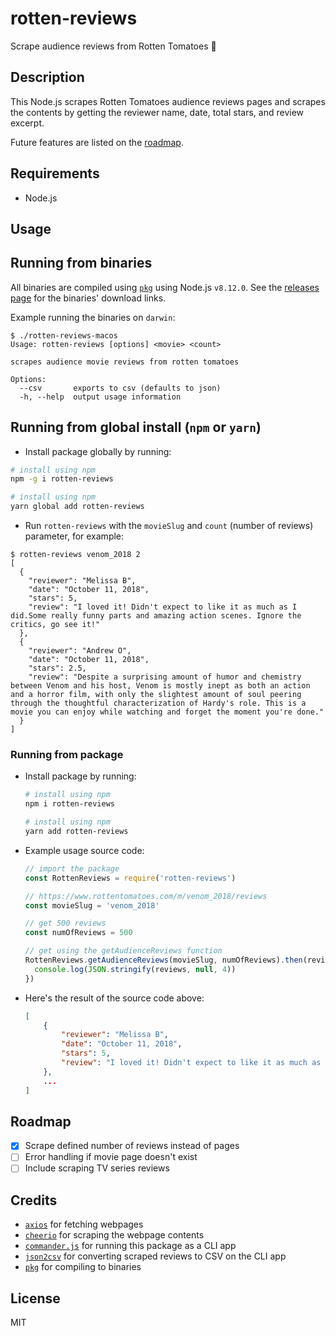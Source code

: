 # rotten-reviews

Scrape audience reviews from Rotten Tomatoes 🍅

## Description

This Node.js scrapes Rotten Tomatoes audience reviews pages and scrapes the
contents by getting the reviewer name, date, total stars, and review excerpt.

Future features are listed on the [roadmap](#roadmap).

## Requirements

- Node.js

## Usage

## Running from binaries

All binaries are compiled using [`pkg`](https://github.com/zeit/pkg) using Node.js `v8.12.0`.
See the [releases page](https://github.com/grikomsn/rotten-reviews/releases) for the binaries' download links.

Example running the binaries on `darwin`:

```console
$ ./rotten-reviews-macos
Usage: rotten-reviews [options] <movie> <count>

scrapes audience movie reviews from rotten tomatoes

Options:
  --csv       exports to csv (defaults to json)
  -h, --help  output usage information
```

## Running from global install (`npm` or `yarn`)

- Install package globally by running:

```sh
# install using npm
npm -g i rotten-reviews

# install using npm
yarn global add rotten-reviews
```

- Run `rotten-reviews` with the `movieSlug` and `count` (number of reviews) parameter, for example:

```console
$ rotten-reviews venom_2018 2
[
  {
    "reviewer": "Melissa B",
    "date": "October 11, 2018",
    "stars": 5,
    "review": "I loved it! Didn't expect to like it as much as I did.Some really funny parts and amazing action scenes. Ignore the critics, go see it!"
  },
  {
    "reviewer": "Andrew O",
    "date": "October 11, 2018",
    "stars": 2.5,
    "review": "Despite a surprising amount of humor and chemistry between Venom and his host, Venom is mostly inept as both an action and a horror film, with only the slightest amount of soul peering through the thoughtful characterization of Hardy's role. This is a movie you can enjoy while watching and forget the moment you're done."
  }
]
```

### Running from package

- Install package by running:

  ```sh
  # install using npm
  npm i rotten-reviews

  # install using npm
  yarn add rotten-reviews
  ```

- Example usage source code:

  ```js
  // import the package
  const RottenReviews = require('rotten-reviews')

  // https://www.rottentomatoes.com/m/venom_2018/reviews
  const movieSlug = 'venom_2018'

  // get 500 reviews
  const numOfReviews = 500

  // get using the getAudienceReviews function
  RottenReviews.getAudienceReviews(movieSlug, numOfReviews).then(reviews => {
    console.log(JSON.stringify(reviews, null, 4))
  })
  ```

- Here's the result of the source code above:

  ```json
  [
      {
          "reviewer": "Melissa B",
          "date": "October 11, 2018",
          "stars": 5,
          "review": "I loved it! Didn't expect to like it as much as I did.Some really funny parts and amazing action scenes. Ignore the critics, go see it!"
      },
      ...
  ]
  ```

## Roadmap

- [x] Scrape defined number of reviews instead of pages
- [ ] Error handling if movie page doesn't exist
- [ ] Include scraping TV series reviews

## Credits

- [`axios`](https://github.com/axios/axios) for fetching webpages
- [`cheerio`](https://github.com/cheeriojs/cheerio) for scraping the webpage contents
- [`commander.js`](https://github.com/tj/commander.js) for running this package as a CLI app
- [`json2csv`](https://github.com/zemirco/json2csv) for converting scraped reviews to CSV on the CLI app
- [`pkg`](https://github.com/zeit/pkg) for compiling to binaries

## License

MIT

